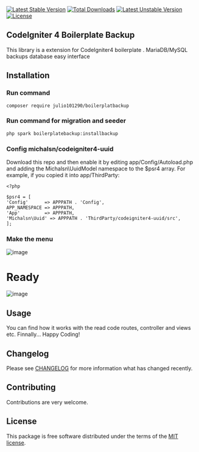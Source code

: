 [![Latest Stable Version](https://poser.okvpn.org/julio101290/boilerplatbackup/v/stable)](https://packagist.org/packages/julio101290/boilerplatbackup) [![Total Downloads](https://poser.okvpn.org/julio101290/boilerplatbackup/downloads)](https://packagist.org/packages/julio101290/boilerplatbackup) [![Latest Unstable Version](https://poser.okvpn.org/julio101290/boilerplatbackup/v/unstable)](https://packagist.org/packages/julio101290/boilerplatbackup) [![License](https://poser.okvpn.org/julio101290/boilerplatbackup/license)](https://packagist.org/packages/julio101290/boilerplatbackup)

## CodeIgniter 4 Boilerplate Backup
 This library is a extension for CodeIgniter4 boilerplate . MariaDB/MySQL backups database easy interface 

## Installation

### Run command 

    composer require julio101290/boilerplatbackup

### Run command for migration and seeder

	php spark boilerplatebackup:installbackup
 
### Config michalsn/codeigniter4-uuid
Download this repo and then enable it by editing app/Config/Autoload.php and adding the Michalsn\UuidModel namespace to the $psr4 array. For example, if you copied it into app/ThirdParty:

	<?php
	
	$psr4 = [
	'Config'      => APPPATH . 'Config',
	APP_NAMESPACE => APPPATH,
	'App'         => APPPATH,
	'Michalsn\Uuid' => APPPATH . 'ThirdParty/codeigniter4-uuid/src',
	];

### Make the menu
![image](https://github.com/user-attachments/assets/62864d9c-d596-4a26-a3af-04c691b19f31)



# Ready
![image](https://github.com/user-attachments/assets/17555945-06de-43f8-8755-40dc8272948f)


Usage
-----
You can find how it works with the read code routes, controller and views etc. Finnally... Happy Coding!

Changelog
--------
Please see [CHANGELOG](CHANGELOG.md) for more information what has changed recently.

Contributing
------------
Contributions are very welcome.

License
-------

This package is free software distributed under the terms of the [MIT license](LICENSE.md).

